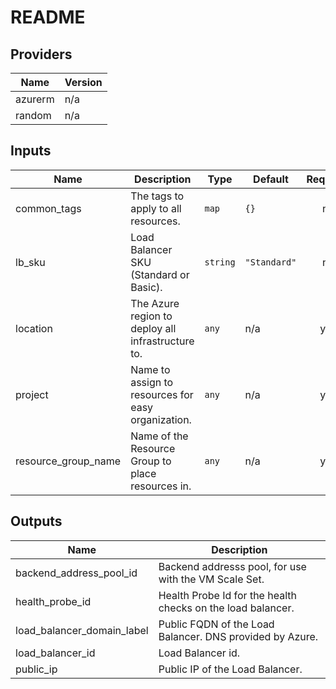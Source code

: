 # README

<!-- BEGINNING OF PRE-COMMIT-TERRAFORM DOCS HOOK -->
## Providers

| Name | Version |
|------|---------|
| azurerm | n/a |
| random | n/a |

## Inputs

| Name | Description | Type | Default | Required |
|------|-------------|------|---------|:-----:|
| common\_tags | The tags to apply to all resources. | `map` | `{}` | no |
| lb\_sku | Load Balancer SKU (Standard or Basic). | `string` | `"Standard"` | no |
| location | The Azure region to deploy all infrastructure to. | `any` | n/a | yes |
| project | Name to assign to resources for easy organization. | `any` | n/a | yes |
| resource\_group\_name | Name of the Resource Group to place resources in. | `any` | n/a | yes |

## Outputs

| Name | Description |
|------|-------------|
| backend\_address\_pool\_id | Backend addresss pool, for use with the VM Scale Set. |
| health\_probe\_id | Health Probe Id for the health checks on the load balancer. |
| load\_balancer\_domain\_label | Public FQDN of the Load Balancer. DNS provided by Azure. |
| load\_balancer\_id | Load Balancer id. |
| public\_ip | Public IP of the Load Balancer. |

<!-- END OF PRE-COMMIT-TERRAFORM DOCS HOOK -->